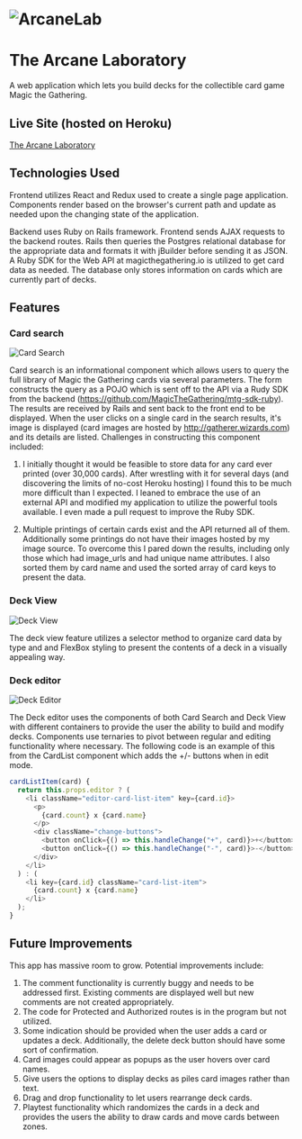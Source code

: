 # ![ArcaneLab](https://res.cloudinary.com/arcane-lab/image/upload/v1506716411/Splash_ntaysk.png)

# The Arcane Laboratory

A web application which lets you build decks for the collectible card game Magic the Gathering.

## Live Site (hosted on Heroku)

[The Arcane Laboratory](https://arcane-laboratory.herokuapp.com/#/)

## Technologies Used

Frontend utilizes React and Redux used to create a single page application. Components render based on the browser's current path and update as needed upon the changing state of the application.

Backend uses Ruby on Rails framework. Frontend sends AJAX requests to the backend routes. Rails then queries the Postgres relational database for the appropriate data and formats it with jBuilder before sending it as JSON. A Ruby SDK for the Web API at magicthegathering.io is utilized to get card data as needed. The database only stores information on cards which are currently part of decks.

## Features

### Card search

![Card Search](https://res.cloudinary.com/arcane-lab/image/upload/v1506719786/Sep-29-2017_14-14-49_upqwmr.gif)

Card search is an informational component which allows users to query the full library of Magic the Gathering cards via several parameters. The form constructs the query as a POJO which is sent off to the API via a Rudy SDK from the backend (https://github.com/MagicTheGathering/mtg-sdk-ruby). The results are received by Rails and sent back to the front end to be displayed. When the user clicks on a single card in the search results, it's image is displayed (card images are hosted by http://gatherer.wizards.com) and its details are listed. Challenges in constructing this component included:
1. I initially thought it would be feasible to store data for any card ever printed (over 30,000 cards). After wrestling with it for several days (and discovering the limits of no-cost Heroku hosting) I found this to be much more difficult than I expected. I leaned to embrace the use of an external API and modified my application to utilize the powerful tools available. I even made a pull request to improve the Ruby SDK.

1. Multiple printings of certain cards exist and the API returned all of them. Additionally some printings do not have their images hosted by my image source. To overcome this I pared down the results, including only those which had image_urls and had unique name attributes. I also sorted them by card name and used the sorted array of card keys to present the data.

### Deck View

![Deck View](https://res.cloudinary.com/arcane-lab/image/upload/v1506721670/Screen_Shot_2017-09-29_at_2.47.22_PM_znzrgt.png)

The deck view feature utilizes a selector method to organize card data by type and and FlexBox styling to present the contents of a deck in a visually appealing way.

### Deck editor

![Deck Editor](https://res.cloudinary.com/arcane-lab/image/upload/v1506722437/Sep-29-2017_15-00-08_gckrms.gif)

The Deck editor uses the components of both Card Search and Deck View with different containers to provide the user the ability to build and modify decks. Components use ternaries to pivot between regular and editing functionality where necessary. The following code is an example of this from the CardList component which adds the +/- buttons when in edit mode.
``` javascript
cardListItem(card) {
  return this.props.editor ? (
    <li className="editor-card-list-item" key={card.id}>
      <p>
        {card.count} x {card.name}
      </p>
      <div className="change-buttons">
        <button onClick={() => this.handleChange("+", card)}>+</button>
        <button onClick={() => this.handleChange("-", card)}>-</button>
      </div>
    </li>
  ) : (
    <li key={card.id} className="card-list-item">
      {card.count} x {card.name}
    </li>
  );
}
```
## Future Improvements

This app has massive room to grow. Potential improvements include:
1. The comment functionality is currently buggy and needs to be addressed first. Existing comments are displayed well but new comments are not created appropriately.
1. The code for Protected and Authorized routes is in the program but not utilized.
2. Some indication should be provided when the user adds a card or updates a deck. Additionally, the delete deck button should have some sort of confirmation.
2. Card images could appear as popups as the user hovers over card names.
3. Give users the options to display decks as piles card images rather than text.
4. Drag and drop functionality to let users rearrange deck cards.
5. Playtest functionality which randomizes the cards in a deck and provides the users the ability to draw cards and move cards between zones.

